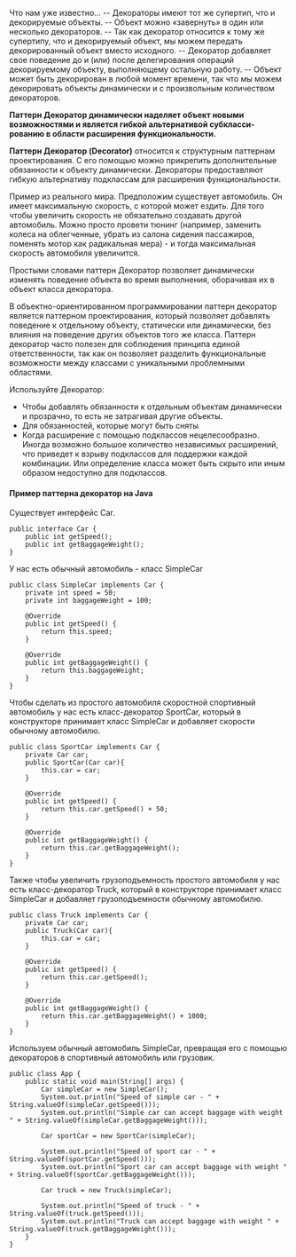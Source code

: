 Что нам уже известно...
-- Декораторы имеют тот же супертип, что и декорируемые объекты.
-- Объект можно «завернуть» в один или несколько декораторов.
-- Так как декоратор относится к тому же супертипу, что и декорируемый объект,
мы можем передать декорированный объект вместо исходного.
-- Декоратор добавляет свое поведение до и (или) после делегирования операций
декорируемому объекту, выполняющему остальную работу.
-- Объект может быть декорирован в любой момент времени, так что мы
можем декорировать объекты динамически и с произвольным количеством
декораторов.

**Паттерн Декоратор динамически наделяет объект новыми
возможностями и является гибкой альтернативой субкласси-
рованию в области расширения функциональности.**

**Паттерн Декоратор (Decorator)** относится к структурным паттернам проектирования. С его помощью можно прикрепить дополнительные обязанности к объекту динамически. Декораторы предоставляют гибкую альтернативу подклассам для расширения функциональности.

Пример из реального мира. Предположим существует автомобиль. Он имеет максимальную скорость, с которой может ездить. Для того чтобы увеличить скорость не обязательно создавать другой автомобиль. Можно просто провети тюнинг (например, заменить колеса на облегченные, убрать из салона сидения пассажиров, поменять мотор как радикальная мера) - и тогда максимальная скорость автомобиля увеличится.

Простыми словами паттерн Декоратор позволяет динамически изменять поведение объекта во время выполнения, оборачивая их в объект класса декоратора.

В объектно-ориентированном программировании паттерн декоратор является паттерном проектирования, который позволяет добавлять поведение к отдельному объекту, статически или динамически, без влияния на поведение других объектов того же класса. Паттерн декоратор часто полезен для соблюдения принципа единой ответственности, так как он позволяет разделить функциональные возможности между классами с уникальными проблемными областями.

Используйте Декоратор:

- Чтобы добавлять обязанности к отдельным объектам динамически и прозрачно, то есть не затрагивая другие объекты.
- Для обязанностей, которые могут быть сняты
- Когда расширение с помощью подклассов нецелесообразно. Иногда возможно большое количество независимых расширений, что приведет к взрыву подклассов для поддержки каждой комбинации. Или определение класса может быть скрыто или иным образом недоступно для подклассов.

#### Пример паттерна декоратор на Java

Существует интерфейс Car.

```
public interface Car {
    public int getSpeed();
    public int getBaggageWeight();
}
```

У нас есть обычный автомобиль - класс SimpleCar

```
public class SimpleCar implements Car {
    private int speed = 50;
    private int baggageWeight = 100;

    @Override
    public int getSpeed() {
        return this.speed;
    }

    @Override
    public int getBaggageWeight() {
        return this.baggageWeight;
    }
}

```

Чтобы сделать из простого автомобиля скоростной спортивный автомобиль у нас есть класс-декоратор SportCar, который в конструкторе принимает класс SimpleCar и добавляет скорости обычному автомобилю.

```
public class SportCar implements Car {
    private Car car;
    public SportCar(Car car){
        this.car = car;
    }

    @Override
    public int getSpeed() {
        return this.car.getSpeed() + 50;
    }

    @Override
    public int getBaggageWeight() {
        return this.car.getBaggageWeight();
    }
}
```

Также чтобы увеличить грузоподъемность простого автомобиля у нас есть класс-декоратор Truck, который в конструкторе принимает класс SimpleCar и добавляет грузоподъемности обычному автомобилю.

```
public class Truck implements Car {
    private Car car;
    public Truck(Car car){
        this.car = car;
    }

    @Override
    public int getSpeed() {
        return this.car.getSpeed();
    }

    @Override
    public int getBaggageWeight() {
        return this.car.getBaggageWeight() + 1000;
    }
}
```

Используем обычный автомобиль SimpleCar, превращая его с помощью декораторов в спортивный автомобиль или грузовик.

```
public class App {
    public static void main(String[] args) {
        Car simpleCar = new SimpleCar();
        System.out.println("Speed of simple car - " + String.valueOf(simpleCar.getSpeed()));
        System.out.println("Simple car can accept baggage with weight " + String.valueOf(simpleCar.getBaggageWeight()));

        Car sportCar = new SportCar(simpleCar);

        System.out.println("Speed of sport car - " + String.valueOf(sportCar.getSpeed()));
        System.out.println("Sport car can accept baggage with weight " + String.valueOf(sportCar.getBaggageWeight()));

        Car truck = new Truck(simpleCar);

        System.out.println("Speed of truck - " + String.valueOf(truck.getSpeed()));
        System.out.println("Truck can accept baggage with weight " + String.valueOf(truck.getBaggageWeight()));
    }
}
```

